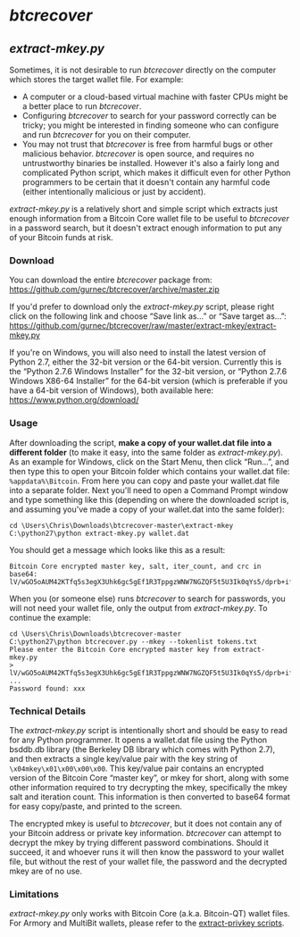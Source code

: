 # *btcrecover* #

## *extract-mkey.py* ##

Sometimes, it is not desirable to run *btcrecover* directly on the computer which stores the target wallet file. For example:

 * A computer or a cloud-based virtual machine with faster CPUs might be a better place to run *btcrecover*.
 * Configuring *btcrecover* to search for your password correctly can be tricky; you might be interested in finding someone who can configure and run *btcrecover* for you on their computer.
 * You may not trust that *btcrecover* is free from harmful bugs or other malicious behavior. *btcrecover* is open source, and requires no untrustworthy binaries be installed. However it's also a fairly long and complicated Python script, which makes it difficult even for other Python programmers to be certain that it doesn't contain any harmful code (either intentionally malicious or just by accident).

*extract-mkey.py* is a relatively short and simple script which extracts just enough information from a Bitcoin Core wallet file to be useful to *btcrecover* in a password search, but it doesn't extract enough information to put any of your Bitcoin funds at risk.

### Download ###

You can download the entire *btcrecover* package from: <https://github.com/gurnec/btcrecover/archive/master.zip>

If you'd prefer to download only the *extract-mkey.py* script, please right click on the following link and choose “Save link as...” or “Save target as...”: <https://github.com/gurnec/btcrecover/raw/master/extract-mkey/extract-mkey.py>

If you're on Windows, you will also need to install the latest version of Python 2.7, either the 32-bit version or the 64-bit version. Currently this is the “Python 2.7.6 Windows Installer” for the 32-bit version, or “Python 2.7.6 Windows X86-64 Installer” for the 64-bit version (which is preferable if you have a 64-bit version of Windows), both available here: <https://www.python.org/download/>

### Usage ###

After downloading the script, **make a copy of your wallet.dat file into a different folder** (to make it easy, into the same folder as *extract-mkey.py*). As an example for Windows, click on the Start Menu, then click “Run...”, and then type this to open your Bitcoin folder which contains your wallet.dat file: `%appdata%\Bitcoin`. From here you can copy and paste your wallet.dat file into a separate folder. Next you'll need to open a Command Prompt window and type something like this (depending on where the downloaded script is, and assuming you've made a copy of your wallet.dat into the same folder):

    cd \Users\Chris\Downloads\btcrecover-master\extract-mkey
    C:\python27\python extract-mkey.py wallet.dat

You should get a message which looks like this as a result:

    Bitcoin Core encrypted master key, salt, iter_count, and crc in base64:
    lV/wGO5oAUM42KTfq5s3egX3Uhk6gc5gEf1R3TppgzWNW7NGZQF5t5U3Ik0qYs5/dprb+ifLDHuGNQIA+8oRWA==

When you (or someone else) runs *btcrecover* to search for passwords, you will not need your wallet file, only the output from *extract-mkey.py*. To continue the example:

    cd \Users\Chris\Downloads\btcrecover-master
    C:\python27\python btcrecover.py --mkey --tokenlist tokens.txt
    Please enter the Bitcoin Core encrypted master key from extract-mkey.py
    > lV/wGO5oAUM42KTfq5s3egX3Uhk6gc5gEf1R3TppgzWNW7NGZQF5t5U3Ik0qYs5/dprb+ifLDHuGNQIA+8oRWA==
    ...
    Password found: xxx

### Technical Details ###

The *extract-mkey.py* script is intentionally short and should be easy to read for any Python programmer. It opens a wallet.dat file using the Python bsddb.db library (the Berkeley DB library which comes with Python 2.7), and then extracts a single key/value pair with the key string of `\x04mkey\x01\x00\x00\x00`. This key/value pair contains an encrypted version of the Bitcoin Core “master key”, or mkey for short, along with some other information required to try decrypting the mkey, specifically the mkey salt and iteration count. This information is then converted to base64 format for easy copy/paste, and printed to the screen.

The encrypted mkey is useful to *btcrecover*, but it does not contain any of your Bitcoin address or private key information. *btcrecover* can attempt to decrypt the mkey by trying different password combinations. Should it succeed, it and whoever runs it will then know the password to your wallet file, but without the rest of your wallet file, the password and the decrypted mkey are of no use.

### Limitations ###

*extract-mkey.py* only works with Bitcoin Core (a.k.a. Bitcoin-QT) wallet files. For Armory and MultiBit wallets, please refer to the [extract-privkey scripts](../extract-privkey/README.md).
